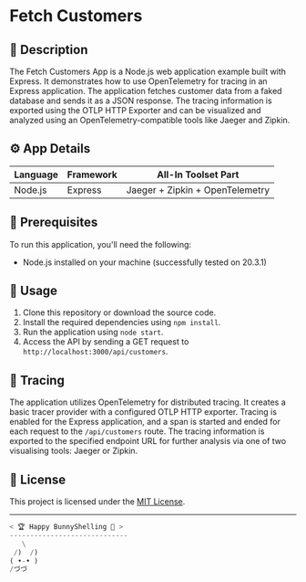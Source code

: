 # Fetch Customers

## 📄 Description
The Fetch Customers App is a Node.js web application example built with Express. It demonstrates how to use OpenTelemetry for tracing in an Express application. The application fetches customer data from a faked database and sends it as a JSON response. The tracing information is exported using the OTLP HTTP Exporter and can be visualized and analyzed using an OpenTelemetry-compatible tools like Jaeger and Zipkin.

## ⚙️ App Details

| Language | Framework     | All-In Toolset Part     |
| -------- | ------------- | ----------------------- |
| Node.js  | Express       | Jaeger + Zipkin + OpenTelemetry           |

## 🚀 Prerequisites
To run this application, you'll need the following:
- Node.js installed on your machine (successfully tested on 20.3.1)

## 📖 Usage
1. Clone this repository or download the source code.
2. Install the required dependencies using `npm install`.
3. Run the application using `node start`.
4. Access the API by sending a GET request to `http://localhost:3000/api/customers`.

## 📜 Tracing
The application utilizes OpenTelemetry for distributed tracing. It creates a basic tracer provider with a configured OTLP HTTP exporter. Tracing is enabled for the Express application, and a span is started and ended for each request to the `/api/customers` route. The tracing information is exported to the specified endpoint URL for further analysis via one of two visualising tools: Jaeger or Zipkin.

## 📄 License
This project is licensed under the [MIT License](./LICENSE).

---

```python
< 🏆 Happy BunnyShelling 🚀 >
-----------------------------
   \
 /)  /)
( •-• )
/づづ
```
